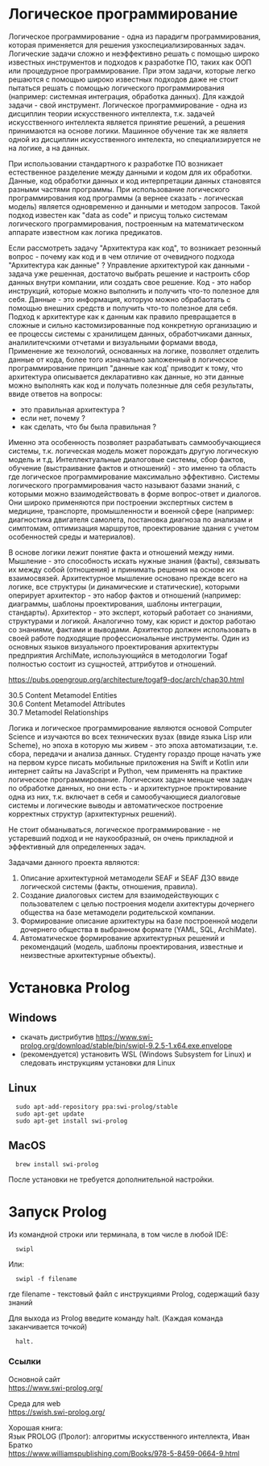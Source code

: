 # Логическое программирование

Логическое программирование - одна из парадигм программирования, которая применяется для решения узкоспециализированных задач. Логические задачи сложно и неэффективно решать с помощью широко известных инструментов и подходов к разработке ПО, таких как ООП или процедурное программирование. При этом задачи, которые легко решаются с помощью широко известных подходов даже не стоит пытаться решать с помощью логического программирования (например: системная интеграция, обработка данных). Для каждой задачи - свой инструмент. Логическое программирование - одна из дисциплин теории искусственного интеллекта, т.к. задачей искусственного интеллекта является принятие решений, а решения принимаются на основе логики. Машинное обучение так же являетя одной из дисциплин искусственного интелекта, но специализируется не на логике, а на данных. 

При использовании стандартного к разработке ПО возникает естественное разделение между данными и кодом для их обработки. Данные, код обработки данных и код интерпретации данных становятся разными частями программы. При использование логического программирования код программы (а вернее сказать - логическая модель) является одновременно и данными и методом запросов. Такой подход известен как "data as code" и присущ только системам логического программирования, построенным на математическом аппарате известном как логика предикатов.

Если рассмотреть задачу "Архитектура как код", то возникает резонный вопрос - почему как код и в чем отличие от очевидного подхода "Архитектура как данные" ? Управление архитектурой как данными - задача уже решенная, достаточо выбрать решение и настроить сбор данных внутри компании, или создать свое решение. Код - это набор инструкций, которые можно выполнить и получить что-то полезное для себя. Данные - это информация, которую можно обрабаотать с помощью внешних средств и получить что-то полезное для себя. Подход к архитектуре как к данным как правило превращается в сложные и сильно кастомизированные под конкретную организацию и ее процессы системы с хранилищем данных, обработчиками данных, аналилитечскими отчетами и визуальными формами ввода, Применение же технологий, основанных на логике, позволяет отделить данные от кода, более того изначально заложенный в логическое программирование принцип "данные как код' приводит к тому, что архитектура описывается декларативно как данные, но эти данные можно выполнять как код и получать полезнные для себя результаты, ввиде ответов на вопросы:
  - это правильная архитектура ?
  - если нет, почему ?
  - как сделать, что бы была правильная ?


Именно эта особенность позволяет разрабатывать саммообучающиеся системы, т.к. логическая модель может порождать другую логическую модель и т.д. Интеллектуальные диалоговые системы, сбор фактов, обучение (выстраивание фактов и отношений) - это именно та область где логическое программирование максимально эффективно. Системы логического программирования часто называют базами знаний, с которыми можно взаимодействовать в форме вопрос-ответ и диалогов. Они широко применяются при построении экспертных систем в медицине, транспорте, промышленности и военной сфере (например: диагностика двигателя самолета, постановка диагноза по анализам и симптомам, оптимизация маршрутов, проектирование здания с учетом особенностей среды и материалов).

В основе логики лежит понятие факта и отношений между ними. Мышление - это способность искать нужные знания (факты), связывать их между собой (отношения) и принимать решения на основе их взаимосвязей. Архитектурное мышление основано прежде всего на логике, все структуры (и динамические и статические), которыми оперирует архитектор - это набор фактов и отношений (например: диаграммы, шаблоны проектирования, шаблоны интеграции, стандарты). Архитектор - это эксперт, который работает со знаниями, структурами и логикой. Аналогично тому, как юрист и доктор работаю со знаниями, фактами и выводами. Архитектор должен использовать в своей работе подходящие профессиональные инструменты. Один из основных языков визуального проектирования архитектуры предприятия ArchiMate, использующийся в методологии Togaf полностью состоит из сущностей, аттрибутов и отношений.

https://pubs.opengroup.org/architecture/togaf9-doc/arch/chap30.html  

30.5 Content Metamodel Entities  
30.6 Content Metamodel Attributes  
30.7 Metamodel Relationships  

Логика и логическое программирование являются основой Computer Science и изучаются во всех технических вузах (ввиде языка Lisp или Scheme), но эпоха в которую мы живем - это эпоха автоматизации, т.е. сбора, передачи и анализа данных. Студенту гораздо проще начать уже на первом курсе писать мобильные приложения на Swift и Kotlin или интернет сайты на JavaScript и Python, чем применять на практике логическое программирование. Логических задач меньше чем задач по обработке данных, но они есть - и архитектурное проктирование одна из них, т.к. включает в себя и самообучающиеся диалоговые системы и логические выводы и автоматическое построение корректных структур (архитектурных решений). 

Не стоит обманываться, логическое программирование - не устаревший подход и не наукообразный, он очень прикладной и эффективный для определенных задач.

Задачами данного проекта являются:

1. Описание архитектурной метамодели SEAF и SEAF ДЗО ввиде логической системы (факты, отношения, правила).
2. Создание диалоговых систем для взаимодействующих с пользователем с целью построения модели ахитектуры дочернего общества на базе метамодели родительской компании.
3. Формирование описание архитектуры на базе построенной модели дочернего общества в выбранном формате (YAML, SQL, ArchiMate).
4. Автоматическое формирование архитектурных решений и рекомендаций (модель, шаблоны проектирования, известные и неизвестные архитектурные объекты).

# Установка Prolog

## Windows
  - скачать дистрибутив https://www.swi-prolog.org/download/stable/bin/swipl-9.2.5-1.x64.exe.envelope
  - (рекомендуется) установить WSL (Windows Subsystem for Linux) и следовать инструкциям установки для Linux

## Linux
```
  sudo apt-add-repository ppa:swi-prolog/stable
  sudo apt-get update
  sudo apt-get install swi-prolog
```
## MacOS
```
  brew install swi-prolog
```
После установки не требуется дополнительной настройки. 

# Запуск Prolog

Из командной строки или терминала, в том числе в любой IDE:  
```
  swipl
```
Или:
```
  swipl -f filename
```
где filename - текстовый файл с инструкциями Prolog, содержащий базу знаний

Для выхода из Prolog введите команду halt. (Каждая команда заканчивается точкой) 
```
  halt.
```

### Ссылки 
  
  Основной сайт  
  https://www.swi-prolog.org/

  Среда для web  
  https://swish.swi-prolog.org/

  Хорошая книга:  
  Язык PROLOG (Пролог): алгоритмы искусственного интеллекта, Иван Братко  
  https://www.williamspublishing.com/Books/978-5-8459-0664-9.html
  
  
  
